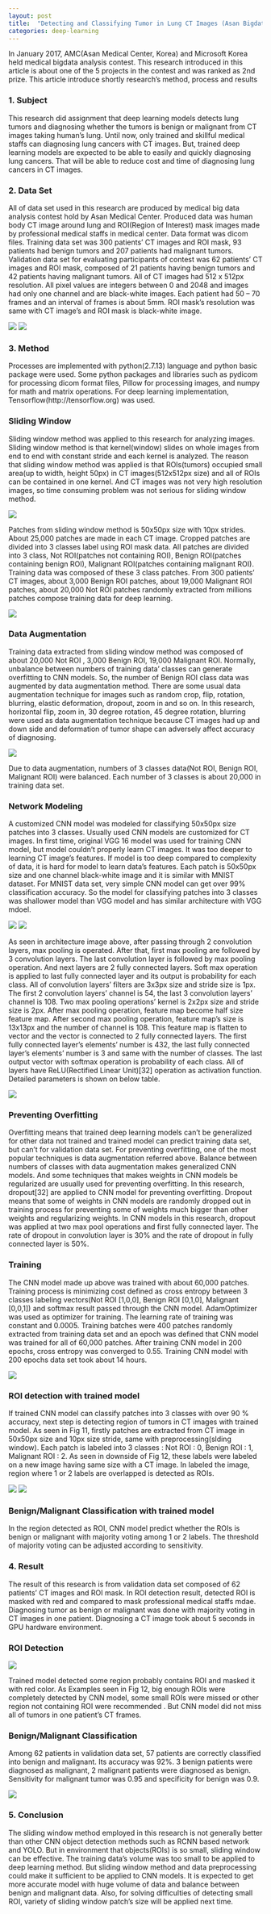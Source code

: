 ```yaml
---
layout: post
title:  "Detecting and Classifying Tumor in Lung CT Images (Asan Bigdata Contest 2nd Rank)"
categories: deep-learning
---
```


In January 2017, AMC(Asan Medical Center, Korea) and Microsoft Korea held medical bigdata analysis contest. This research introduced in this article is about one of the 5 projects in the contest and was ranked as 2nd prize. This article introduce shortly research’s method, process and results

<h3>1. Subject</h3>

This research did assignment that deep learning models detects lung tumors and diagnosing whether the tumors is benign or malignant from CT images taking human’s lung. Until now, only trained and skillful medical staffs can diagnosing lung cancers with CT images. But, trained deep learning models are expected to be able to easily and quickly diagnosing lung cancers. That will be able to reduce cost and time of diagnosing lung cancers in CT images.

<h3>2. Data Set</h3>

All of data set used in this research are produced by medical big data analysis contest hold by Asan Medical Center. Produced data was human body CT image around lung and ROI(Region of Interest) mask images made by professional medical staffs in medical center. Data format was dicom files. Training data set was 300 patients’ CT images and ROI mask, 93 patients had benign tumors and 207 patients had malignant tumors. Validation data set for evaluating participants of contest was 62 patients’ CT images and ROI mask, composed of 21 patients having benign tumors and 42 patients having malignant tumors.
All of CT images had 512 x 512px resolution. All pixel values are integers between 0 and 2048 and images had only one channel and are black-white images. Each patient had 50 – 70 frames and an interval of frames is about 5mm. ROI mask’s resolution was same with CT image’s and ROI mask is black-white image.

![](https://i.imgur.com/ytHwcku.png)
![](https://i.imgur.com/bABnfoV.png)

<h3>3. Method</h3>
Processes are implemented with python(2.7.13) language and python basic package were used. Some python packages and libraries such as pydicom for processing dicom format files, Pillow for processing images, and numpy for math and matrix operations. For deep learning implementation, Tensorflow(http://tensorflow.org) was used.
<h3>Sliding Window</h3>
Sliding window method was applied to this research for analyzing images. Sliding window method is that kernel(window) slides on whole images from end to end with constant stride and each kernel is analyzed. The reason that sliding window method was applied is that ROIs(tumors) occupied small area(up to width, height 50px) in CT images(512x512px size) and all of ROIs can be contained in one kernel. And CT images was not very high resolution images, so time consuming problem was not serious for sliding window method.

![](https://i.imgur.com/hO9Cwx6.png)

Patches from sliding window method is 50x50px size with 10px strides. About 25,000 patches are made in each CT image. Cropped patches are divided into 3 classes label using ROI mask data. All patches are divided into 3 class, Not ROI(patches not containing ROI), Benign ROI(patches containing benign ROI), Malignant ROI(patches containing malignant ROI). Training data was composed of these 3 class patches. From 300 patients’ CT images, about 3,000 Benign ROI patches, about 19,000 Malignant ROI patches, about 20,000 Not ROI patches randomly extracted from millions patches compose training data for deep learning.

![](https://i.imgur.com/ltzdrzM.png)

<h3>Data Augmentation</h3>
Training data extracted from sliding window method was composed of about 20,000 Not ROI , 3,000 Benign ROI, 19,000 Malignant ROI. Normally, unbalance between numbers of training data’ classes can generate overfitting to CNN models. So, the number of Benign ROI class data was augmented by data augmentation method. There are some usual data augmentation technique for images such as random crop, flip, rotation, blurring, elastic deformation, dropout, zoom in and so on. In this research, horizontal flip, zoom in, 30 degree rotation, 45 degree rotation, blurring were used as data augmentation technique because CT images had up and down side and deformation of tumor shape can adversely affect accuracy of diagnosing.

![](https://i.imgur.com/96HMRgj.png)

Due to data augmentation, numbers of 3 classes data(Not ROI, Benign ROI, Malignant ROI) were balanced. Each number of 3 classes is about 20,000 in training data set.

<h3>Network Modeling</h3>
A customized CNN model was modeled for classifying 50x50px size patches into 3 classes. Usually used CNN models are customized for CT images. In first time, original VGG 16 model was used for training CNN model, but model couldn’t properly learn CT images. It was too deeper to learning CT image’s features. If model is too deep compared to complexity of data, it is hard for model to learn data’s features. Each patch is 50x50px size and one channel black-white image and it is similar with MNIST dataset. For MNIST data set, very simple CNN model can get over 99% classification accuracy. So the model for classifying patches into 3 classes was shallower model than VGG model and has similar architecture with VGG mdoel.

![](https://i.imgur.com/4YePA3N.png)
![](https://i.imgur.com/hYM9poG.png)

As seen in architecture image above, after passing through 2 convolution layers, max pooling is operated. After that, first max pooling are followed by 3 convolution layers. The last convolution layer is followed by max pooling operation. And next layers are 2 fully connected layers. Soft max operation is applied to last fully connected layer and its output is probability for each class. All of convolution layers’ filters are 3x3px size and stride size is 1px. The first 2 convolution layers’ channel is 54, the last 3 convolution layers’ channel is 108. Two max pooling operations’ kernel is 2x2px size and stride size is 2px. After max pooling operation, feature map become half size feature map. After second max pooling operation, feature map’s size is 13x13px and the number of channel is 108. This feature map is flatten to vector and the vector is connected to 2 fully connected layers. The first fully connected layer’s elements’ number is 432, the last fully connected layer’s elements’ number is 3 and same with the number of classes. The last output vector with softmax operation is probability of each class. All of layers have ReLU(Rectified Linear Unit)[32] operation as activation function. Detailed parameters is shown on below table.

![](https://i.imgur.com/9z7jAoA.png)

<h3>Preventing Overfitting</h3>

Overfitting means that trained deep learning models can’t be generalized for other data not trained and trained model can predict training data set, but can’t for validation data set. For preventing overfitting, one of the most popular techniques is data augmentation referred above. Balance between numbers of classes with data augmentation makes generalized CNN models. And some techniques that makes weights in CNN models be regularized are usually used for preventing overfitting. In this research, dropout[32] are applied to CNN model for preventing overfitting. Dropout means that some of weights in CNN models are randomly dropped out in training process for preventing some of weights much bigger than other weights and regularizing weights. In CNN models in this research, dropout was applied at two max pool operations and first fully connected layer. The rate of dropout in convolution layer is 30% and the rate of dropout in fully connected layer is 50%.

<h3>Training</h3>

The CNN model made up above was trained with about 60,000 patches. Training process is minimizing cost defined as cross entropy between 3 classes labeling vectors(Not ROI [1,0,0], Benign ROI [0,1,0], Malignant [0,0,1]) and softmax result passed through the CNN model. AdamOptimizer was used as optimizer for training. The learning rate of training was constant and 0.0005. Training batches were 400 patches randomly extracted from training data set and an epoch was defined that CNN model was trained for all of 60,000 patches. After training CNN model in 200 epochs, cross entropy was converged to 0.55. Training CNN model with 200 epochs data set took about 14 hours.

![](https://i.imgur.com/KmhVCSy.png)

<h3>ROI detection with trained model</h3>

If trained CNN model can classify patches into 3 classes with over 90 % accuracy, next step is detecting region of tumors in CT images with trained model. As seen in Fig 11, firstly patches are extracted from CT image in 50x50px size and 10px size stride, same with preprocessing(slding window). Each patch is labeled into 3 classes : Not ROI : 0, Benign ROI : 1, Malignant ROI : 2. As seen in downside of Fig 12, these labels were labeled on a new image having same size with a CT image. In labeled the image, region where 1 or 2 labels are overlapped is detected as ROIs.

![](https://i.imgur.com/E1MIxCg.png)
![](https://i.imgur.com/qDoWVP4.png)

<h3>Benign/Malignant Classification with trained model</h3>

In the region detected as ROI, CNN model predict whether the ROIs is benign or malignant with majority voting among 1 or 2 labels. The threshold of majority voting can be adjusted according to sensitivity.

<h3>4. Result</h3>

The result of this research is from validation data set composed of 62 patients’ CT images and ROI mask. In ROI detection result, detected ROI is masked with red and compared to mask professional medical staffs mdae. Diagnosing tumor as benign or malignant was done with majority voting in CT images in one patient. Diagnosing a CT image took about 5 seconds in GPU hardware environment.

<h3>ROI Detection</h3>

![](https://i.imgur.com/SDb4lgN.png)

Trained model detected some region probably contains ROI and masked it with red color. As Examples seen in Fig 12, big enough ROIs were completely detected by CNN model, some small ROIs were missed or other region not containing ROI were recommended . But CNN model did not miss all of tumors in one patient’s CT frames.

<h3>Benign/Malignant Classification</h3>

Among 62 patients in validation data set, 57 patients are correctly classified into benign and malignant. Its accuracy was 92%. 3 benign patients were diagnosed as malignant, 2 malignant patients were diagnosed as benign. Sensitivity for malignant tumor was 0.95 and specificity for benign was 0.9. 

![](https://i.imgur.com/ElLc766.png)

<h3>5. Conclusion</h3>

The sliding window method employed in this research is not generally better than other CNN object detection methods such as RCNN based network and YOLO. But in environment that objects(ROIs) is so small, sliding window can be effective. The training data’s volume was too small to be applied to deep learning method. But sliding window method and data preprocessing could make it sufficient to be applied to CNN models. It is expected to get more accurate model with huge volume of data and balance between benign and malignant data. Also, for solving difficulties of detecting small ROI, variety of sliding window patch’s size will be applied next time.  



